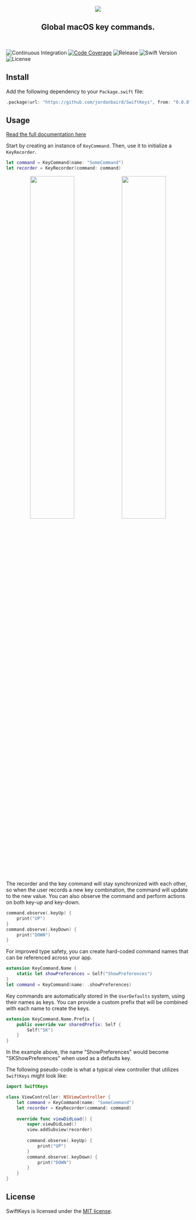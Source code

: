 <div align='center'>
    <img src='/media/header.svg'>
    <h2>Global macOS key commands.</h2>
    <br/>
</div>

![Continuous Integration](https://img.shields.io/circleci/build/github/jordanbaird/SwiftKeys/main)
[![Code Coverage](https://codecov.io/gh/jordanbaird/SwiftKeys/branch/main/graph/badge.svg?token=PARNSVMN0H)](https://codecov.io/gh/jordanbaird/SwiftKeys)
![Release](https://img.shields.io/github/v/release/jordanbaird/SwiftKeys)
![Swift Version](https://img.shields.io/badge/Swift-5.6%2B-orange)
![License](https://img.shields.io/github/license/jordanbaird/SwiftKeys)

## Install

Add the following dependency to your `Package.swift` file:

```swift
.package(url: "https://github.com/jordanbaird/SwiftKeys", from: "0.0.8")
```

## Usage

[Read the full documentation here](https://swiftpackageindex.com/jordanbaird/SwiftKeys/main/documentation/swiftkeys)

Start by creating an instance of `KeyCommand`. Then, use it to initialize a `KeyRecorder`.

```swift
let command = KeyCommand(name: "SomeCommand")
let recorder = KeyRecorder(command: command)
```

<div align='center'>
    <img src='Sources/SwiftKeys/Documentation.docc/Resources/recorder-window.png', style='width:49%'>
    <img src='Sources/SwiftKeys/Documentation.docc/Resources/recorder-window~dark.png', style='width:49%'>
</div>

The recorder and the key command will stay synchronized with each other, so when the user records a new key combination, the command will update to the new value. You can also observe the command and perform actions on both key-up and key-down.

```swift
command.observe(.keyUp) {
    print("UP")
}
command.observe(.keyDown) {
    print("DOWN")
}
```

For improved type safety, you can create hard-coded command names that can be referenced across your app.

```swift
extension KeyCommand.Name {
    static let showPreferences = Self("ShowPreferences")
}
let command = KeyCommand(name: .showPreferences)
```

Key commands are automatically stored in the `UserDefaults` system, using their names as keys. You can provide a custom prefix that will be combined with each name to create the keys.

```swift
extension KeyCommand.Name.Prefix {
    public override var sharedPrefix: Self { 
        Self("SK")
    }
}
```

In the example above, the name "ShowPreferences" would become "SKShowPreferences" when used as a defaults key.

The following pseudo-code is what a typical view controller that utilizes `SwiftKeys` might look like:

```swift
import SwiftKeys

class ViewController: NSViewController {
    let command = KeyCommand(name: "SomeCommand")
    let recorder = KeyRecorder(command: command)
    
    override func viewDidLoad() {
        super.viewDidLoad()
        view.addSubview(recorder)
        
        command.observe(.keyUp) {
            print("UP")
        }
        command.observe(.keyDown) {
            print("DOWN")
        }
    }
}
```

## License

SwiftKeys is licensed under the [MIT license](http://www.opensource.org/licenses/mit-license).
